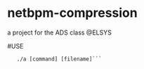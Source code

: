 # netbpm-compression
  a project for the ADS class @ELSYS

#USE
  ```gcc netbpm_compression.c
     ./a [command] [filename]```
